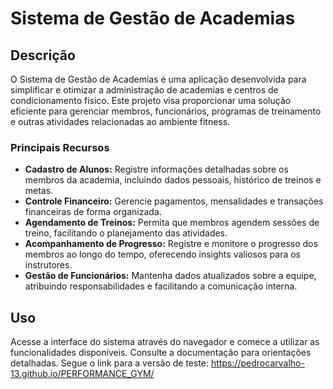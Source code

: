 # Sistema de Gestão de Academias

## Descrição
O Sistema de Gestão de Academias é uma aplicação desenvolvida para simplificar e otimizar a administração de academias e centros de condicionamento físico. Este projeto visa proporcionar uma solução eficiente para gerenciar membros, funcionários, programas de treinamento e outras atividades relacionadas ao ambiente fitness.

### Principais Recursos
- **Cadastro de Alunos:** Registre informações detalhadas sobre os membros da academia, incluindo dados pessoais, histórico de treinos e metas.
- **Controle Financeiro:** Gerencie pagamentos, mensalidades e transações financeiras de forma organizada.
- **Agendamento de Treinos:** Permita que membros agendem sessões de treino, facilitando o planejamento das atividades.
- **Acompanhamento de Progresso:** Registre e monitore o progresso dos membros ao longo do tempo, oferecendo insights valiosos para os instrutores.
- **Gestão de Funcionários:** Mantenha dados atualizados sobre a equipe, atribuindo responsabilidades e facilitando a comunicação interna.

## Uso
Acesse a interface do sistema através do navegador e comece a utilizar as funcionalidades disponíveis. Consulte a documentação para orientações detalhadas. Segue o link para a versão de teste: https://pedrocarvalho-13.github.io/PERFORMANCE_GYM/
